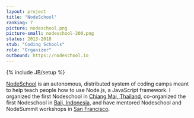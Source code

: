 ```yaml
---
layout: project
title: "NodeSchool"
ranking: 7
picture: nodeschool.png
picture-small: nodeschool-200.png
status: 2013-2018
stub: "Coding Schools"
role: "Organizer"
outbound: https://nodeschool.io
---
```

{% include JB/setup %}

[NodeSchool](http://nodeschool.io) is an autonomous, distributed system of coding camps meant to help teach people how to use Node.js, a JavaScript framework. I organized the first Nodeschool in <a href="http://nodeschool.io/chiang-mai/">Chiang Mai, Thailand</a>, co-organized the first Nodeschool in <a href="http://nodeschool.io/bali/">Bali, Indonesia</a>, and have mentored Nodeschool and NodeSummit workshops in <a href="http://nodeschool.io/sanfrancisco">San Francisco</a>.